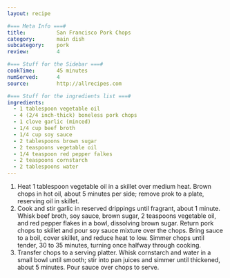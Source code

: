 ```yaml
---
layout: recipe

#=== Meta Info ===#
title: 			San Francisco Pork Chops
category:		main dish					
subcategory:	pork
review:			4

#=== Stuff for the Sidebar ===#
cookTime:		45 minutes
numServed:		4
source:			http://allrecipes.com

#=== Stuff for the ingredients list ===#
ingredients:
  - 1 tablespoon vegetable oil
  - 4 (2/4 inch-thick) boneless pork chops
  - 1 clove garlic (minced)
  - 1/4 cup beef broth
  - 1/4 cup soy sauce
  - 2 tablespoons brown sugar
  - 2 teaspoons vegetable oil
  - 1/4 teaspoon red pepper falkes
  - 2 teaspoons cornstarch
  - 2 tablespoons water
---
```


1. Heat 1 tablespoon vegetable oil in a skillet over medium heat. Brown chops in hot oil, about 5 minutes per side; remove prok to a plate, reserving oil in skillet.
2. Cook and stir garlic in reserved drippings until fragrant, about 1 minute. Whisk beef broth, soy sauce, brown sugar, 2 teaspoons vegetable oil, and red pepper flakes in a bowl, dissolving brown sugar. Return pork chops to skillet and pour soy sauce mixture over the chops. Bring sauce to a boil, cover skillet, and reduce heat to low. Simmer chops until tender, 30 to 35 minutes, turning once halfway through cooking.
3. Transfer chops to a serving platter. Whisk cornstarch and water in a small bowl until smooth; stir into pan juices and simmer until thickened, about 5 minutes. Pour sauce over chops to serve.
